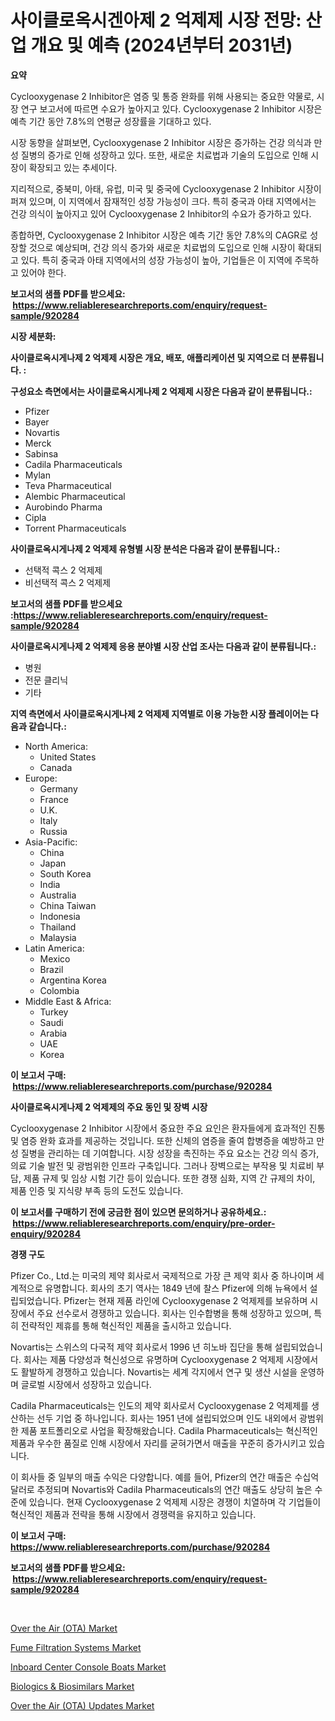 <p><h1>사이클로옥시겐아제 2 억제제 시장 전망: 산업 개요 및 예측 (2024년부터 2031년)</h1></p><p><strong>요약</strong></p>
<p><p>Cyclooxygenase 2 Inhibitor은 염증 및 통증 완화를 위해 사용되는 중요한 약물로, 시장 연구 보고서에 따르면 수요가 높아지고 있다. Cyclooxygenase 2 Inhibitor 시장은 예측 기간 동안 7.8%의 연평균 성장률을 기대하고 있다.</p><p>시장 동향을 살펴보면, Cyclooxygenase 2 Inhibitor 시장은 증가하는 건강 의식과 만성 질병의 증가로 인해 성장하고 있다. 또한, 새로운 치료법과 기술의 도입으로 인해 시장이 확장되고 있는 추세이다.</p><p>지리적으로, 중북미, 아태, 유럽, 미국 및 중국에 Cyclooxygenase 2 Inhibitor 시장이 퍼져 있으며, 이 지역에서 잠재적인 성장 가능성이 크다. 특히 중국과 아태 지역에서는 건강 의식이 높아지고 있어 Cyclooxygenase 2 Inhibitor의 수요가 증가하고 있다.</p><p>종합하면, Cyclooxygenase 2 Inhibitor 시장은 예측 기간 동안 7.8%의 CAGR로 성장할 것으로 예상되며, 건강 의식 증가와 새로운 치료법의 도입으로 인해 시장이 확대되고 있다. 특히 중국과 아태 지역에서의 성장 가능성이 높아, 기업들은 이 지역에 주목하고 있어야 한다.</p></p>
<p><strong>보고서의 샘플 PDF를 받으세요: &nbsp;<a href="https://www.reliableresearchreports.com/enquiry/request-sample/920284">https://www.reliableresearchreports.com/enquiry/request-sample/920284</a></strong></p>
<p><strong>시장 세분화:</strong></p>
<p><strong> 사이클로옥시게나제 2 억제제 시장은 개요, 배포, 애플리케이션 및 지역으로 더 분류됩니다. :</strong></p>
<p><strong>구성요소 측면에서는 사이클로옥시게나제 2 억제제 시장은 다음과 같이 분류됩니다.:</strong></p>
<p><ul><li>Pfizer</li><li>Bayer</li><li>Novartis</li><li>Merck</li><li>Sabinsa</li><li>Cadila Pharmaceuticals</li><li>Mylan</li><li>Teva Pharmaceutical</li><li>Alembic Pharmaceutical</li><li>Aurobindo Pharma</li><li>Cipla</li><li>Torrent Pharmaceuticals</li></ul></p>
<p><strong> 사이클로옥시게나제 2 억제제 유형별 시장 분석은 다음과 같이 분류됩니다.:</strong></p>
<p><ul><li>선택적 콕스 2 억제제</li><li>비선택적 콕스 2 억제제</li></ul></p>
<p><strong>보고서의 샘플 PDF를 받으세요 :<a href="https://www.reliableresearchreports.com/enquiry/request-sample/920284">https://www.reliableresearchreports.com/enquiry/request-sample/920284</a></strong></p>
<p><strong> 사이클로옥시게나제 2 억제제 응용 분야별 시장 산업 조사는 다음과 같이 분류됩니다.:</strong></p>
<p><ul><li>병원</li><li>전문 클리닉</li><li>기타</li></ul></p>
<p><strong>지역 측면에서 사이클로옥시게나제 2 억제제 지역별로 이용 가능한 시장 플레이어는 다음과 같습니다.:</strong></p>
<p><ul>
    <li>
        North America:
        <ul>
            <li>United States</li>
            <li>Canada</li>
        </ul>
    </li>
    <li>
        Europe:
        <ul>
            <li>Germany</li>
            <li>France</li>
            <li>U.K.</li>
            <li>Italy</li>
            <li>Russia</li>
        </ul>
    </li>
    <li>
        Asia-Pacific:
        <ul>
            <li>China</li>
            <li>Japan</li>
            <li>South Korea</li>
            <li>India</li>
            <li>Australia</li>
            <li>China Taiwan</li>
            <li>Indonesia</li>
            <li>Thailand</li>
            <li>Malaysia</li>
        </ul>
    </li>
    <li>
        Latin America:
        <ul>
            <li>Mexico</li>
            <li>Brazil</li>
            <li>Argentina Korea</li>
            <li>Colombia</li>
        </ul>
    </li>
    <li>
        Middle East & Africa:
        <ul>
            <li>Turkey</li>
            <li>Saudi</li>
            <li>Arabia</li>
            <li>UAE</li>
            <li>Korea</li>
        </ul>
    </li>
    </ul></p>
<p><strong>이 보고서 구매: &nbsp;<a href="https://www.reliableresearchreports.com/purchase/920284">https://www.reliableresearchreports.com/purchase/920284</a></strong></p>
<p><strong>사이클로옥시게나제 2 억제제의 주요 동인 및 장벽 시장</strong></p>
<p><p>Cyclooxygenase 2 Inhibitor 시장에서 중요한 주요 요인은 환자들에게 효과적인 진통 및 염증 완화 효과를 제공하는 것입니다. 또한 신체의 염증을 줄여 합병증을 예방하고 만성 질병을 관리하는 데 기여합니다. 시장 성장을 촉진하는 주요 요소는 건강 의식 증가, 의료 기술 발전 및 광범위한 인프라 구축입니다. 그러나 장벽으로는 부작용 및 치료비 부담, 제품 규제 및 임상 시험 기간 등이 있습니다. 또한 경쟁 심화, 지역 간 규제의 차이, 제품 인증 및 지식량 부족 등의 도전도 있습니다.</p></p>
<p><strong>이 보고서를 구매하기 전에 궁금한 점이 있으면 문의하거나 공유하세요.: &nbsp;<a href="https://www.reliableresearchreports.com/enquiry/pre-order-enquiry/920284">https://www.reliableresearchreports.com/enquiry/pre-order-enquiry/920284</a></strong></p>
<p><strong>경쟁 구도</strong></p>
<p><p>Pfizer Co., Ltd.는 미국의 제약 회사로서 국제적으로 가장 큰 제약 회사 중 하나이며 세계적으로 유명합니다. 회사의 초기 역사는 1849 년에 찰스 Pfizer에 의해 뉴욕에서 설립되었습니다. Pfizer는 현재 제품 라인에 Cyclooxygenase 2 억제제를 보유하며 시장에서 주요 선수로서 경쟁하고 있습니다. 회사는 인수합병을 통해 성장하고 있으며, 특히 전략적인 제휴를 통해 혁신적인 제품을 출시하고 있습니다.</p><p>Novartis는 스위스의 다국적 제약 회사로서 1996 년 히노바 집단을 통해 설립되었습니다. 회사는 제품 다양성과 혁신성으로 유명하며 Cyclooxygenase 2 억제제 시장에서도 활발하게 경쟁하고 있습니다. Novartis는 세계 각지에서 연구 및 생산 시설을 운영하며 글로벌 시장에서 성장하고 있습니다.</p><p>Cadila Pharmaceuticals는 인도의 제약 회사로서 Cyclooxygenase 2 억제제를 생산하는 선두 기업 중 하나입니다. 회사는 1951 년에 설립되었으며 인도 내외에서 광범위한 제품 포트폴리오로 사업을 확장해왔습니다. Cadila Pharmaceuticals는 혁신적인 제품과 우수한 품질로 인해 시장에서 자리를 굳혀가면서 매출을 꾸준히 증가시키고 있습니다.</p><p>이 회사들 중 일부의 매출 수익은 다양합니다. 예를 들어, Pfizer의 연간 매출은 수십억 달러로 추정되며 Novartis와 Cadila Pharmaceuticals의 연간 매출도 상당히 높은 수준에 있습니다. 현재 Cyclooxygenase 2 억제제 시장은 경쟁이 치열하며 각 기업들이 혁신적인 제품과 전략을 통해 시장에서 경쟁력을 유지하고 있습니다.</p></p>
<p><strong>이 보고서 구매: &nbsp; <a href="https://www.reliableresearchreports.com/purchase/920284">https://www.reliableresearchreports.com/purchase/920284</a></strong></p>
<p><strong>보고서의 샘플 PDF를 받으세요: &nbsp;<a href="https://www.reliableresearchreports.com/enquiry/request-sample/920284">https://www.reliableresearchreports.com/enquiry/request-sample/920284</a></strong><strong></strong></p>
<p>&nbsp;</p>
<p><p><a href="https://issuu.com/reportprime-2/docs/over-the-air-ota-market-size-2030.pptx">Over the Air (OTA) Market</a></p><p><a href="https://github.com/RichRobinson5/Market-Research-Report-List-3/blob/main/fume-filtration-systems-market.md">Fume Filtration Systems Market</a></p><p><a href="https://github.com/julyju69/Market-Research-Report-List-2/blob/main/inboard-center-console-boats-market.md">Inboard Center Console Boats Market</a></p><p><a href="https://github.com/gdfhhhj/Market-Research-Report-List-3/blob/main/biologics-biosimilars-market.md">Biologics & Biosimilars Market</a></p><p><a href="https://issuu.com/reportprime-2/docs/over-the-air-ota-updates-market-size-2030.pptx">Over the Air (OTA) Updates Market</a></p></p>